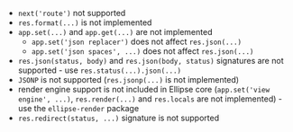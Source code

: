 * `next('route')` not supported
* `res.format(...)` is not implemented
* `app.set(...)` and `app.get(...)` are not implemented
  * `app.set('json replacer')` does not affect `res.json(...)`
  * `app.set('json spaces', ...)` does not affect `res.json(...)`
* `res.json(status, body)` and `res.json(body, status)` signatures are not supported - use `res.status(...).json(...)`
* `JSONP` is not supported (`res.jsonp(...)` is not implemented)
* render engine support is not included in Ellipse core (`app.set('view engine', ...)`, `res.render(...)` and `res.locals` are not implemented) - use the `ellipse-render` package
* `res.redirect(status, ...)` signature is not supported
